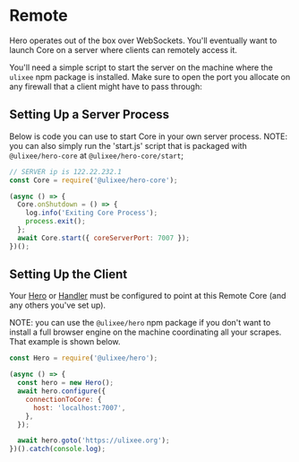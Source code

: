 # Remote

Hero operates out of the box over WebSockets. You'll eventually want to launch Core on a server where clients can remotely access it.

You'll need a simple script to start the server on the machine where the `ulixee` npm package is installed. Make sure to open the port you allocate on any firewall that a client might have to pass through:

## Setting Up a Server Process

Below is code you can use to start Core in your own server process. NOTE: you can also simply run the 'start.js' script that is packaged with `@ulixee/hero-core` at `@ulixee/hero-core/start`;

```javascript
// SERVER ip is 122.22.232.1
const Core = require('@ulixee/hero-core');

(async () => {
  Core.onShutdown = () => {
    log.info('Exiting Core Process');
    process.exit();
  };
  await Core.start({ coreServerPort: 7007 });
})();
```

## Setting Up the Client

Your [Hero](/docs/basic-interfaces/hero) or [Handler](/docs/basic-interfaces/handler) must be configured to point at this Remote Core (and any others you've set up).

NOTE: you can use the `@ulixee/hero` npm package if you don't want to install a full browser engine on the machine coordinating all your scrapes. That example is shown below.

```javascript
const Hero = require('@ulixee/hero');

(async () => {
  const hero = new Hero();
  await hero.configure({
    connectionToCore: {
      host: 'localhost:7007',
    },
  });

  await hero.goto('https://ulixee.org');
})().catch(console.log);
```
